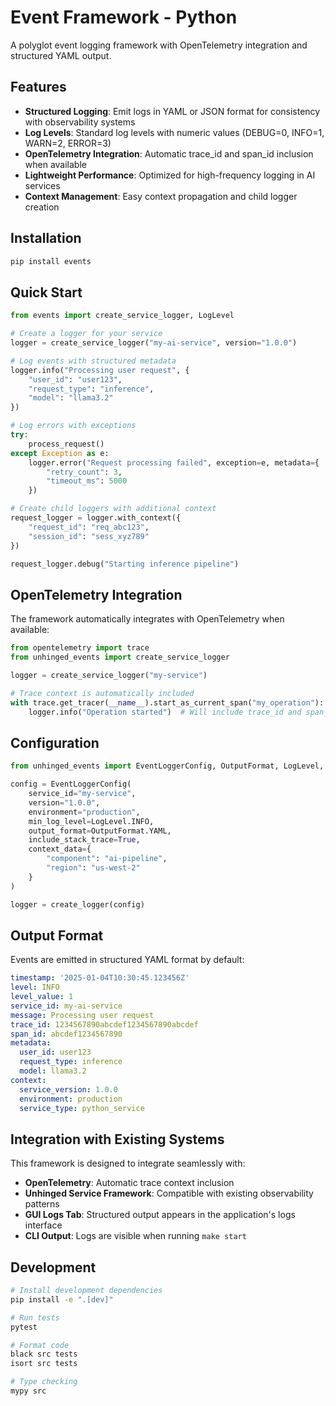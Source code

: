 # Event Framework - Python

A polyglot event logging framework with OpenTelemetry integration and structured YAML output.

## Features

- **Structured Logging**: Emit logs in YAML or JSON format for consistency with observability systems
- **Log Levels**: Standard log levels with numeric values (DEBUG=0, INFO=1, WARN=2, ERROR=3)
- **OpenTelemetry Integration**: Automatic trace_id and span_id inclusion when available
- **Lightweight Performance**: Optimized for high-frequency logging in AI services
- **Context Management**: Easy context propagation and child logger creation

## Installation

```bash
pip install events
```

## Quick Start

```python
from events import create_service_logger, LogLevel

# Create a logger for your service
logger = create_service_logger("my-ai-service", version="1.0.0")

# Log events with structured metadata
logger.info("Processing user request", {
    "user_id": "user123",
    "request_type": "inference",
    "model": "llama3.2"
})

# Log errors with exceptions
try:
    process_request()
except Exception as e:
    logger.error("Request processing failed", exception=e, metadata={
        "retry_count": 3,
        "timeout_ms": 5000
    })

# Create child loggers with additional context
request_logger = logger.with_context({
    "request_id": "req_abc123",
    "session_id": "sess_xyz789"
})

request_logger.debug("Starting inference pipeline")
```

## OpenTelemetry Integration

The framework automatically integrates with OpenTelemetry when available:

```python
from opentelemetry import trace
from unhinged_events import create_service_logger

logger = create_service_logger("my-service")

# Trace context is automatically included
with trace.get_tracer(__name__).start_as_current_span("my_operation"):
    logger.info("Operation started")  # Will include trace_id and span_id
```

## Configuration

```python
from unhinged_events import EventLoggerConfig, OutputFormat, LogLevel, create_logger

config = EventLoggerConfig(
    service_id="my-service",
    version="1.0.0",
    environment="production",
    min_log_level=LogLevel.INFO,
    output_format=OutputFormat.YAML,
    include_stack_trace=True,
    context_data={
        "component": "ai-pipeline",
        "region": "us-west-2"
    }
)

logger = create_logger(config)
```

## Output Format

Events are emitted in structured YAML format by default:

```yaml
timestamp: '2025-01-04T10:30:45.123456Z'
level: INFO
level_value: 1
service_id: my-ai-service
message: Processing user request
trace_id: 1234567890abcdef1234567890abcdef
span_id: abcdef1234567890
metadata:
  user_id: user123
  request_type: inference
  model: llama3.2
context:
  service_version: 1.0.0
  environment: production
  service_type: python_service
```

## Integration with Existing Systems

This framework is designed to integrate seamlessly with:

- **OpenTelemetry**: Automatic trace context inclusion
- **Unhinged Service Framework**: Compatible with existing observability patterns
- **GUI Logs Tab**: Structured output appears in the application's logs interface
- **CLI Output**: Logs are visible when running `make start`

## Development

```bash
# Install development dependencies
pip install -e ".[dev]"

# Run tests
pytest

# Format code
black src tests
isort src tests

# Type checking
mypy src
```

